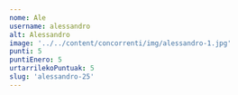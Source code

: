 ```yaml
---
nome: Ale
username: alessandro
alt: Alessandro
image: '../../content/concorrenti/img/alessandro-1.jpg'
punti: 5
puntiEnero: 5
urtarrilekoPuntuak: 5
slug: 'alessandro-25'
---
```

